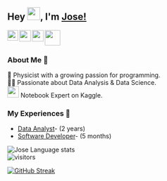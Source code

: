 

## Hey <img src="https://github.com/TheDudeThatCode/TheDudeThatCode/blob/master/Assets/Hi.gif" width="29px">, I'm [Jose!](https://www.linkedin.com/in/jose-luis-cordoba-cabanillas-52805ab6) 
<!--
**p3p31v/p3p31v** is a ✨ _special_ ✨ repository because its `README.md` (this file) appears on your GitHub profile.

Here are some ideas to get you started:

- 🔭 I’m currently working on ...
- 🌱 I’m currently learning ...
- 👯 I’m looking to collaborate on ...
- 🤔 I’m looking for help with ...
- 💬 Ask me about ...
- 📫 How to reach me: ...
- 😄 Pronouns: ...
- ⚡ Fun fact: ...
-->


<a href="https://www.linkedin.com/in/jose-luis-cordoba-cabanillas-52805ab6">
  <img align="left" width="24px" src="https://cdn.jsdelivr.net/npm/simple-icons@v3/icons/linkedin.svg"  />
</a>
<a href="mailto:jluis.cordoba.cabanillas@gmail.com">
  <img align="left" width="26px" src="https://cdn.jsdelivr.net/npm/simple-icons@v3/icons/gmail.svg" />
</a>
<a href="https://youtube.com/@31vp3p">
  <img align="left" width="26px" src="https://cdn.jsdelivr.net/npm/simple-icons@v3/icons/youtube.svg" />
</a>
<a href="https://www.kaggle.com/jlcordoba">
  <img align="down" width="35px" src="https://www.kaggle.com/static/images/site-logo.svg" />
</a> 
<br />

### About Me 🚀
🌱 Physicist with a growing passion for programming.</br>
👨‍💻  Passionate about Data Analysis & Data Science.</br>
<a href="https://www.kaggle.com/jlcordoba"><img align="down" width="26px" src="https://www.kaggle.com/static/images/tiers/expert@192.png" /></a>
Notebook Expert on Kaggle.


### My Experiences 🙌
- [Data Analyst](https://www.csic.es)- (2 years)
- [Software Developer](https://cloverbiosoft.com)- (5 months)


![Jose Language stats](https://github-readme-stats-eight-theta.vercel.app/api/top-langs/?username=p3p31v&layout=compact&langs_count=8&hide_border=true)
<br />
![visitors](https://visitor-badge.laobi.icu/badge?page_id=p3p31v.p3p31v)

[![GitHub Streak](https://streak-stats.demolab.com/?user=p3p31v&theme=dark)](https://git.io/streak-stats)
